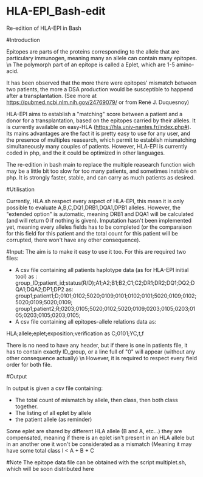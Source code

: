 # HLA-EPI_Bash-edit
Re-edition of HLA-EPI in Bash

#Introduction

Epitopes are parts of the proteins corresponding to the allele that are particulary immunogen, meaning many an allele can contain many epitopes. \n
The polymorph part of an epitope is called a Eplet, which are 1-5 amino-acid.

It has been observed that the more there were epitopes' mismatch between two patients, the more a DSA production would be susceptible to happend after a transplantation. (See more at https://pubmed.ncbi.nlm.nih.gov/24769079/ or from René J. Duquesnoy)


HLA-EPI aims to establish a "matching" score between a patient and a donor for a transplantation, based on the epitopes carried by their alleles. It is currently available on easy-HLA (https://hla.univ-nantes.fr/index.php#). Its mains advantages are the fact it is pretty easy to use for any user, and the presence of multiples reasearch, which permit to establish mismatching simultaneously many couples of patients.
However, HLA-EPI is currently coded in php, and the it could be optimized in other languages.


The re-edition in bash main to replace the multiple reasearch function wich may be a little bit too slow for too many patients, and sometimes instable on php. It is strongly faster, stable, and can carry as much patients as desired.

#Utilisation

Currently, HLA.sh respect every aspect of HLA-EPI, this mean it is only possible to evaluate A,B,C,DQ1,DRB1,DQA1,DPB1 alleles. However, the "extended option" is automatic, meaning DRB1 and DQA1 will be calculated (and will return 0 if nothing is given). Imputation hasn't been implemented yet, meaning every alleles fields has to be completed (or the comparaison for this field for this patient and the total count for this patient will be corrupted, there won't have any other consequence).


#Input:
The aim is to make it easy to use it too. For this are required two files:

- A csv file containing all patients haplotype data (as for HLA-EPI initial tool) as :
group_ID;patient_id;status(R/D);A1;A2;B1;B2;C1;C2;DR1;DR2;DQ1;DQ2;DQA1;DQA2;DP1;DP2 as:
group1;patient1;D;0101;0102;5020;0109;0101;0102;0101;5020;0109;0102;5020;0109;5020;0109;
group1;patient2;R;0203;0105;5020;0102;5020;0109;0203;0105;0203;0105;0203;0105;0203;0105;
- A csv file containing all epitopes-allele relations data as:

HLA;allele;eplet;exposition;verification as C;0101;YC,t,f



There is no need to have any header, but if there is one in patients file, it has to contain exactly ID_group, or a line full of "0" will appear (without any other consequence actually) \n
However, it is required to respect every field order for both file.

#Output

In output is given a csv file containing:
-  The total count of mismatch by allele, then class, then both class together.
- The listing of all eplet by allele
- the patient allele (as reminder)

Some eplet are shared by different HLA allele (B and A, etc...) they are compensated, meaning if there is an eplet isn't present in an HLA allele but in an another one it won't be considerated as a mismatch (Meaning it may have some total class I < A + B + C

#Note
The epitope data file can be obtained with the script multiplet.sh, which will be soon distributed here

